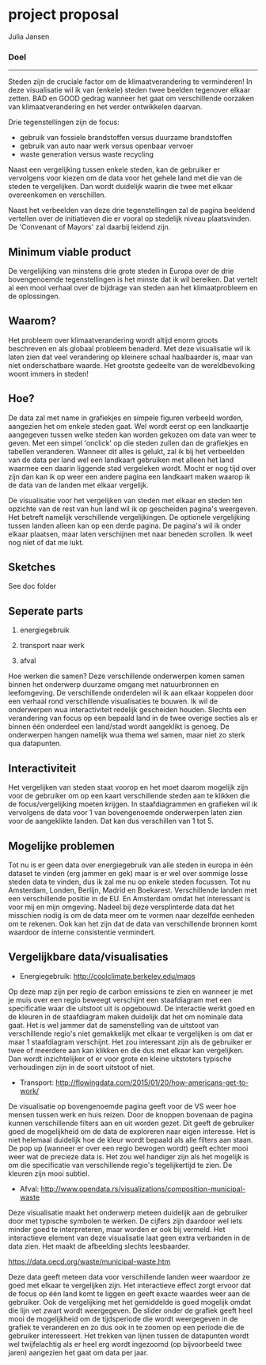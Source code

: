 # project proposal
Julia Jansen

### Doel
----

Steden zijn de cruciale factor om de klimaatverandering te verminderen! In deze visualisatie wil ik van (enkele) steden twee beelden tegenover elkaar zetten. BAD en GOOD gedrag wanneer het gaat om verschillende oorzaken van klimaatverandering en het verder ontwikkelen daarvan. 

Drie tegenstellingen zijn de focus:
* gebruik van fossiele brandstoffen versus duurzame brandstoffen 
* gebruik van auto naar werk versus openbaar vervoer
* waste generation versus waste recycling 

Naast een vergelijking tussen enkele steden, kan de gebruiker er vervolgens voor kiezen om de data voor het gehele land met die van de steden te vergelijken. Dan wordt duidelijk waarin die twee met elkaar overeenkomen en verschillen. 

Naast het verbeelden van deze drie tegenstellingen zal de pagina beeldend vertellen over de initiatieven die er vooral op stedelijk niveau plaatsvinden. De 'Convenant of Mayors' zal daarbij leidend zijn. 


Minimum viable product
----------------------
De vergelijking van minstens drie grote steden in Europa over de drie bovengenoemde tegenstellingen is het minste dat ik wil bereiken. Dat vertelt al een mooi verhaal over de bijdrage van steden aan het klimaatprobleem en de oplossingen. 

Waarom?
-------
Het probleem over klimaatverandering wordt altijd enorm groots beschreven en als globaal probleem benaderd. Met deze visualisatie wil ik laten zien dat veel verandering op kleinere schaal haalbaarder is, maar van niet onderschatbare waarde. Het grootste gedeelte van de wereldbevolking woont immers in steden! 

Hoe?
----
De data zal met name in grafiekjes en simpele figuren verbeeld worden, aangezien het om enkele steden gaat. Wel wordt eerst op een landkaartje aangegeven tussen welke steden kan worden gekozen om data van weer te geven. Met een simpel 'onclick' op die steden zullen dan de grafiekjes en tabellen veranderen. Wanneer dit alles is gelukt, zal ik bij het verbeelden van de data per land wel een landkaart gebruiken met alleen het land waarmee een daarin liggende stad vergeleken wordt. Mocht er nog tijd over zijn dan kan ik op weer een andere pagina een landkaart maken waarop ik de data van de landen met elkaar vergelijk.

De visualisatie voor het vergelijken van steden met elkaar en steden ten opzichte van de rest van hun land wil ik op gescheiden pagina's weergeven. Het betreft namelijk verschillende vergelijkingen. De optionele vergelijking tussen landen alleen kan op een derde pagina. De pagina's wil ik onder elkaar plaatsen, maar laten verschijnen met naar beneden scrollen. Ik weet nog niet of dat me lukt. 


Sketches
--------
See doc folder


Seperate parts
---------------
1. energiegebruik

2. transport naar werk

3. afval 

Hoe werken die samen?
Deze verschillende onderwerpen komen samen binnen het onderwerp duurzame omgang met natuurbronnen en leefomgeving. De verschillende onderdelen wil ik aan elkaar koppelen door een verhaal rond verschillende visualisaties te bouwen. Ik wil de onderwerpen wua interactiviteit redelijk gescheiden houden. Slechts een verandering van focus op een bepaald land in de twee overige secties als er binnen één onderdeel een land/stad wordt aangeklikt is genoeg. De onderwerpen hangen namelijk wua thema wel samen, maar niet zo sterk qua datapunten. 

Interactiviteit
---------------
Het vergelijken van steden staat voorop en het moet daarom mogelijk zijn voor de gebruiker om op een kaart verschillende steden aan te klikken die de focus/vergelijking moeten krijgen. In staafdiagrammen en grafieken wil ik vervolgens de data voor 1 van bovengenoemde onderwerpen laten zien voor de aangeklikte landen. Dat kan dus verschillen van 1 tot 5. 

Mogelijke problemen
--------------------
Tot nu is er geen data over energiegebruik van alle steden in europa in één dataset te vinden (erg jammer en gek) maar is er wel over sommige losse steden data te vinden, dus ik zal me nu op enkele steden focussen. Tot nu Amsterdam, Londen, Berlijn, Madrid en Boekarest. Verschillende landen met een verschillende positie in de EU. En Amsterdam omdat het interessant is voor mij en mijn omgeving. Nadeel bij deze versplinterde data dat het misschien nodig is om de data meer om te vormen naar dezelfde eenheden om te rekenen. Ook kan het zijn dat de data van verschillende bronnen komt waardoor de interne consistentie vermindert. 

Vergelijkbare data/visualisaties
--------------------------
* Energiegebruik:
http://coolclimate.berkeley.edu/maps

Op deze map zijn per regio de carbon emissions te zien en wanneer je met je muis over een regio beweegt verschijnt een staafdiagram met een specificatie waar die uitstoot uit is opgebouwd. De interactie werkt goed en de kleuren in de staafdiagram maken duidelijk dat het om nominale data gaat. Het is wel jammer dat de samenstelling van de uitstoot van verschillende regio's niet gemakkelijk met elkaar te vergelijken is om dat er maar 1 staafdiagram verschijnt. Het zou interessant zijn als de gebruiker er twee of meerdere aan kan klikken en die dus met elkaar kan vergelijken. Dan wordt inzichtelijker of er voor grote en kleine uitstoters typische verhoudingen zijn in de soort uitstoot of niet. 

* Transport: 
http://flowingdata.com/2015/01/20/how-americans-get-to-work/

De visualisatie op bovengenoemde pagina geeft voor de VS weer hoe mensen tussen werk en huis reizen. Door de knoppen bovenaan de pagina kunnen verschillende filters aan en uit worden gezet. Dit geeft de gebruiker goed de mogelijkheid om de data de exploreren naar eigen interesse. Het is niet helemaal duidelijk hoe de kleur wordt bepaald als alle filters aan staan. De pop up (wanneer er over een regio bewogen wordt) geeft echter mooi weer wat de precieze data is. Het zou wel handiger zijn als het mogelijk is om die specificatie van verschillende regio's tegelijkertijd te zien. De kleuren zijn mooi subtiel. 

* Afval: 
http://www.opendata.rs/visualizations/composition-municipal-waste

Deze visualisatie maakt het onderwerp meteen duidelijk aan de gebruiker door met typische symbolen te werken. De cijfers zijn daardoor wel iets minder goed te interpreteren, maar worden er ook bij vermeld. Het interactieve element van deze visualisatie laat geen extra verbanden in de data zien. Het maakt de afbeelding slechts leesbaarder. 


https://data.oecd.org/waste/municipal-waste.htm

Deze data geeft meteen data voor verschillende landen weer waardoor ze goed met elkaar te vergelijken zijn. Het interactieve effect zorgt ervoor dat de focus op één land komt te liggen en geeft exacte waardes weer aan de gebruiker. Ook de vergelijking met het gemiddelde is goed mogelijk omdat die lijn vet zwart wordt weergegeven. De slider onder de grafiek geeft heel mooi de mogelijkheid om de tijdsperiode die wordt weergegeven in de grafiek te veranderen en zo dus ook in te zoomen op een periode die de gebruiker interesseert. Het trekken van lijnen tussen de datapunten wordt wel twijfelachtig als er heel erg wordt ingezoomd (op bijvoorbeeld twee jaren) aangezien het gaat om data per jaar. 

